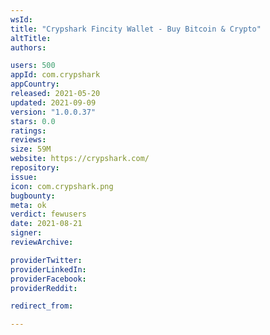 ```yaml
---
wsId: 
title: "Crypshark Fincity Wallet - Buy Bitcoin & Crypto"
altTitle: 
authors:

users: 500
appId: com.crypshark
appCountry: 
released: 2021-05-20
updated: 2021-09-09
version: "1.0.0.37"
stars: 0.0
ratings: 
reviews: 
size: 59M
website: https://crypshark.com/
repository: 
issue: 
icon: com.crypshark.png
bugbounty: 
meta: ok
verdict: fewusers
date: 2021-08-21
signer: 
reviewArchive:

providerTwitter: 
providerLinkedIn: 
providerFacebook: 
providerReddit: 

redirect_from:

---
```


